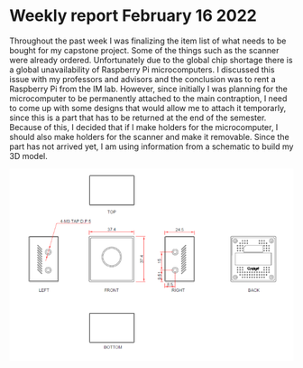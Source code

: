 # Weekly report February 16 2022

Throughout the past week I was finalizing the item list of what needs to be bought for my capstone project. Some of the things such as the scanner were already ordered. 
Unfortunately due to the global chip shortage there is a global unavailability of Raspberry Pi microcomputers. I discussed this issue with my professors and advisors and the conclusion was to rent a Raspberry Pi from the IM lab. However, since initially I was planning for the microcomputer to be permanently attached to the main contraption, I need to come up with some designs that would allow me to attach it temporarly, since this is a part that has to be returned at the end of the semester. Because of this, I decided that if I make holders for the microcomputer, I should also make holders for the scanner and make it removable. Since the part has not arrived yet, I am using information from a schematic to build my 3D model.

![](Capture.PNG)

